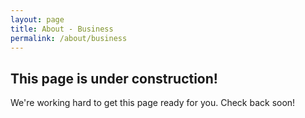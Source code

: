 ```yaml
---
layout: page
title: About - Business
permalink: /about/business
---
```


## This page is under construction!

We're working hard to get this page ready for you. Check back soon!